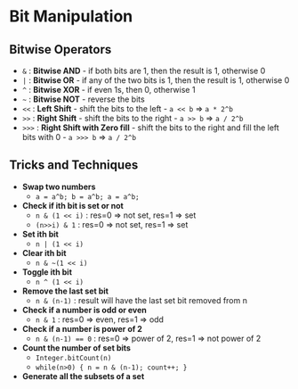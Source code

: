 # Bit Manipulation

## Bitwise Operators

- `&` : **Bitwise AND** - if both bits are 1, then the result is 1, otherwise 0
- `|` : **Bitwise OR** - if any of the two bits is 1, then the result is 1, otherwise 0
- `^` : **Bitwise XOR** - if even 1s, then 0, otherwise 1
- `~` : **Bitwise NOT** - reverse the bits
- `<<` : **Left Shift** - shift the bits to the left - `a << b` => `a * 2^b`
- `>>` : **Right Shift** - shift the bits to the right - `a >> b` => `a / 2^b`
- `>>>` : **Right Shift with Zero fill** - shift the bits to the right and fill the left bits with 0 - `a >>> b` => `a / 2^b`

## Tricks and Techniques

- **Swap two numbers**
    - `a = a^b; b = a^b; a = a^b;`
- **Check if ith bit is set or not**
    - `n & (1 << i)` : res=0 => not set, res=1 => set
    - `(n>>i) & 1` : res=0 => not set, res=1 => set
- **Set ith bit**
    - `n | (1 << i)`
- **Clear ith bit**
    - `n & ~(1 << i)`
- **Toggle ith bit**
    - `n ^ (1 << i)`
- **Remove the last set bit**
    - `n & (n-1)` : result will have the last set bit removed from n
- **Check if a number is odd or even**
    - `n & 1` : res=0 => even, res=1 => odd
- **Check if a number is power of 2**
    - `n & (n-1) == 0` : res=0 => power of 2, res=1 => not power of 2
- **Count the number of set bits**
    - `Integer.bitCount(n)`
    - `while(n>0) { n = n & (n-1); count++; }`
- **Generate all the subsets of a set**